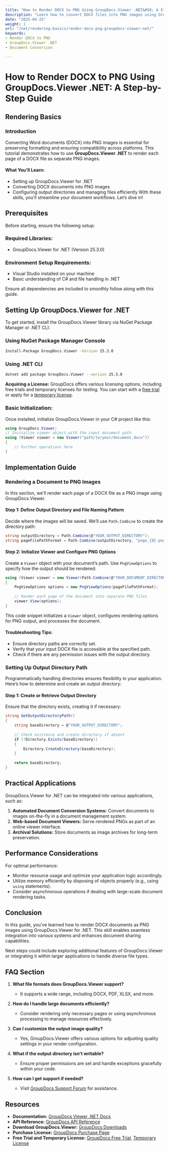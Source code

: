 ```yaml
---
title: "How to Render DOCX to PNG Using GroupDocs.Viewer .NET&#58; A Step-by-Step Guide"
description: "Learn how to convert DOCX files into PNG images using GroupDocs.Viewer for .NET. This guide covers setup, implementation, and practical applications."
date: "2025-04-25"
weight: 1
url: "/net/rendering-basics/render-docx-png-groupdocs-viewer-net/"
keywords:
- Render DOCX to PNG
- GroupDocs.Viewer .NET
- Document Conversion

---
```



# How to Render DOCX to PNG Using GroupDocs.Viewer .NET: A Step-by-Step Guide
## Rendering Basics
### Introduction
Converting Word documents (DOCX) into PNG images is essential for preserving formatting and ensuring compatibility across platforms. This tutorial demonstrates how to use **GroupDocs.Viewer .NET** to render each page of a DOCX file as separate PNG images.

#### What You'll Learn:
- Setting up GroupDocs.Viewer for .NET
- Converting DOCX documents into PNG images
- Configuring output directories and managing files efficiently
With these skills, you’ll streamline your document workflows. Let’s dive in!

## Prerequisites
Before starting, ensure the following setup:

### Required Libraries:
- GroupDocs.Viewer for .NET (Version 25.3.0)

### Environment Setup Requirements:
- Visual Studio installed on your machine
- Basic understanding of C# and file handling in .NET

Ensure all dependencies are included to smoothly follow along with this guide.

## Setting Up GroupDocs.Viewer for .NET
To get started, install the GroupDocs.Viewer library via NuGet Package Manager or .NET CLI:

### Using NuGet Package Manager Console
```bash
Install-Package GroupDocs.Viewer -Version 25.3.0
```

### Using .NET CLI
```bash
dotnet add package GroupDocs.Viewer --version 25.3.0
```

**Acquiring a License:**
GroupDocs offers various licensing options, including free trials and temporary licenses for testing. You can start with a [free trial](https://releases.groupdocs.com/viewer/net/) or apply for a [temporary license](https://purchase.groupdocs.com/temporary-license/).

### Basic Initialization:
Once installed, initialize GroupDocs.Viewer in your C# project like this:
```csharp
using GroupDocs.Viewer;
// Initialize viewer object with the input document path
using (Viewer viewer = new Viewer("path/to/your/document.docx"))
{
    // Further operations here
}
```

## Implementation Guide
### Rendering a Document to PNG Images
In this section, we'll render each page of a DOCX file as a PNG image using GroupDocs.Viewer.

#### Step 1: Define Output Directory and File Naming Pattern
Decide where the images will be saved. We’ll use `Path.Combine` to create the directory path:
```csharp
string outputDirectory = Path.Combine(@"YOUR_OUTPUT_DIRECTORY");
string pageFilePathFormat = Path.Combine(outputDirectory, "page_{0}.png"); // Naming pattern for each page image
```

#### Step 2: Initialize Viewer and Configure PNG Options
Create a `Viewer` object with your document’s path. Use `PngViewOptions` to specify how the output should be rendered:
```csharp
using (Viewer viewer = new Viewer(Path.Combine(@"YOUR_DOCUMENT_DIRECTORY", "SAMPLE_DOCX")))
{
    PngViewOptions options = new PngViewOptions(pageFilePathFormat);
    
    // Render each page of the document into separate PNG files
    viewer.View(options);
}
```
This code snippet initializes a `Viewer` object, configures rendering options for PNG output, and processes the document.

#### Troubleshooting Tips:
- Ensure directory paths are correctly set.
- Verify that your input DOCX file is accessible at the specified path.
- Check if there are any permission issues with the output directory.

### Setting Up Output Directory Path
Programmatically handling directories ensures flexibility in your application. Here’s how to determine and create an output directory:

#### Step 1: Create or Retrieve Output Directory
Ensure that the directory exists, creating it if necessary:
```csharp
string GetOutputDirectoryPath()
{
    string baseDirectory = @"YOUR_OUTPUT_DIRECTORY";
    
    // Check existence and create directory if absent
    if (!Directory.Exists(baseDirectory))
    {
        Directory.CreateDirectory(baseDirectory);
    }
    
    return baseDirectory;
}
```

## Practical Applications
GroupDocs.Viewer for .NET can be integrated into various applications, such as:
1. **Automated Document Conversion Systems:** Convert documents to images on-the-fly in a document management system.
2. **Web-based Document Viewers:** Serve rendered PNGs as part of an online viewer interface.
3. **Archival Solutions:** Store documents as image archives for long-term preservation.

## Performance Considerations
For optimal performance:
- Monitor resource usage and optimize your application logic accordingly.
- Utilize memory efficiently by disposing of objects properly (e.g., using `using` statements).
- Consider asynchronous operations if dealing with large-scale document rendering tasks.

## Conclusion
In this guide, you’ve learned how to render DOCX documents as PNG images using GroupDocs.Viewer for .NET. This skill enables seamless integration into various systems and enhances document sharing capabilities.

Next steps could include exploring additional features of GroupDocs.Viewer or integrating it within larger applications to handle diverse file types.

## FAQ Section
1. **What file formats does GroupDocs.Viewer support?**
   - It supports a wide range, including DOCX, PDF, XLSX, and more.

2. **How do I handle large documents efficiently?**
   - Consider rendering only necessary pages or using asynchronous processing to manage resources effectively.

3. **Can I customize the output image quality?**
   - Yes, GroupDocs.Viewer offers various options for adjusting quality settings in your render configuration.

4. **What if the output directory isn't writable?**
   - Ensure proper permissions are set and handle exceptions gracefully within your code.

5. **How can I get support if needed?**
   - Visit [GroupDocs Support Forum](https://forum.groupdocs.com/c/viewer/9) for assistance.

## Resources
- **Documentation:** [GroupDocs Viewer .NET Docs](https://docs.groupdocs.com/viewer/net/)
- **API Reference:** [GroupDocs API Reference](https://reference.groupdocs.com/viewer/net/)
- **Download GroupDocs.Viewer:** [GroupDocs Downloads](https://releases.groupdocs.com/viewer/net/)
- **Purchase License:** [GroupDocs Purchase Page](https://purchase.groupdocs.com/buy)
- **Free Trial and Temporary License:** [GroupDocs Free Trial](https://releases.groupdocs.com/viewer/net/), [Temporary License](https://purchase.groupdocs.com/temporary-license/)

